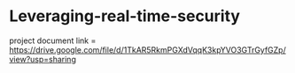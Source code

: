 # Leveraging-real-time-security

project document link = 
                        https://drive.google.com/file/d/1TkAR5RkmPGXdVqqK3kpYVO3GTrGyfGZp/view?usp=sharing
